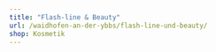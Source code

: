 ```yaml
---
title: "Flash-line & Beauty"
url: /waidhofen-an-der-ybbs/flash-line-und-beauty/
shop: Kosmetik
---
```

